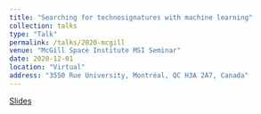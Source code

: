 ```yaml
---
title: "Searching for technosignatures with machine learning"
collection: talks
type: "Talk"
permalink: /talks/2020-mcgill
venue: "McGill Space Institute MSI Seminar"
date: 2020-12-01
location: "Virtual"
address: "3550 Rue University, Montréal, QC H3A 2A7, Canada"
---
```


[Slides](/files/slides/mcgill_Bryan_Brzycki2020.pdf)